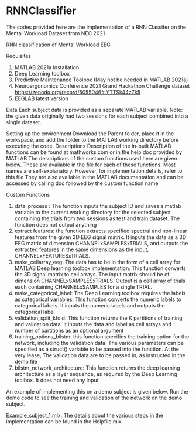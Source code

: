 # RNNClassifier
The codes provided here are the implementation of a RNN Classifer on the Mental Workload Dataset from NEC 2021



RNN classification of Mental Workload EEG

Requisites 
1.	MATLAB 2021a Installation
2.	Deep Learning toolbox
3.	Predictive Maintenance Toolbox (May not be needed in MATLAB 2021a)
4.	Neuroergonomics Conference 2021 Grand Hackathon Challenge dataset 
https://zenodo.org/record/5055046#.YTTSk44zZk5
5.	EEGLAB latest version

Data
Each subject data is provided as a separate MATLAB variable. 
Note: the given data originally had two sessions for each subject combined into a single dataset. 

Setting up the environment
Download the Parent folder, place it in the workspace, and add the folder to the MATLAB working directory before executing the code. 
Descriptions
Description of the in-built MATLAB functions can be found at mathworks.com or in the help doc provided by MATLAB
The descriptions of the custom functions used here are given below. These are available in the file for each of these functions. Most names are self-explanatory. However, for implementation details, refer to this file 
They are also available in the MATLAB documentation and can be accessed by calling doc followed by the custom function name

Custom Functions
1.	data_process : The function inputs the subject ID and saves a matlab variable to the current working directory for the selected subject containing the trials from two sessions as test and train dataset. The function does not output anything
2.	extract features: the function extracts specified spectral and non-linear features from the given 3D EEG signal matrix. It inputs the data as a 3D EEG matrix of dimension CHANNELxSAMPLESxTRIALS, and outputs the extracted features in the same dimensions as the input, CHANNELxFEATURESxTRIALS.
3.	make_cellarray_eeg: The data has to be in the form of a cell array for MATLAB Deep learning toolbox implementation. This function converts the 3D signal matrix to cell arrays. The input matrix should be of dimension CHANNELxSAMPLESxTRIALS. Output is a cell array of trials each containing CHANNELxSAMPLES for a single TRIAL. 
4.	make_categorical_label: The Deep Learning toolbox requires the labels as categorical variables. This function converts the numeric labels to categorical labels. It inputs the numeric labels and outputs the categorical label
5.	validation_split_kfold: This function returns the K partitions of training and validation data. It inputs the data and label as cell arrays and number of partitions as an optional argument
6.	training_options_bilstm: this function specifies the training option for the network, including the validation data. The various parameters can be specified as a struct() variable to be passed into the function. At the very lease, The validation data are to be passed in, as instructed in the demo file
7.	bilstm_network_architecture: This function returns the deep learning architecture as a layer sequence, as required by the Deep Learning toolbox. It does not need any input


An example of implementing this on a demo subject is given below. 
Run the demo code to see the training and validation of the network on the demo subject. 

Example_subject_1.mlx. 
The details about the various steps in the implementation can be found in the Helpfile.mlx
